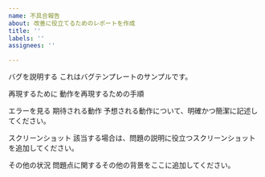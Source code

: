 ```yaml
---
name: 不具合報告
about: 改善に役立てるためのレポートを作成
title: ''
labels: ''
assignees: ''

---
```


バグを説明する
これはバグテンプレートのサンプルです。

再現するために
動作を再現するための手順


エラーを見る
期待される動作
予想される動作について、明確かつ簡潔に記述してください。

スクリーンショット
該当する場合は、問題の説明に役立つスクリーンショットを追加してください。

その他の状況
問題点に関するその他の背景をここに追加してください。
